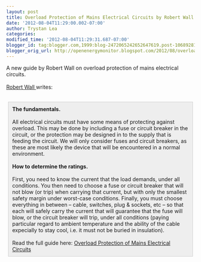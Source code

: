 ```yaml
---
layout: post
title: Overload Protection of Mains Electrical Circuits by Robert Wall
date: '2012-08-04T11:29:00.002-07:00'
author: Trystan Lea
categories: 
modified_time: '2012-08-04T11:29:31.687-07:00'
blogger_id: tag:blogger.com,1999:blog-2472065242652647619.post-1068928182102954927
blogger_orig_url: http://openenergymonitor.blogspot.com/2012/08/overload-protection-of-mains-electrical.html
---
```


A new guide by Robert Wall on&nbsp;overload protection of mains electrical circuits.<br /><br /><a href="http://openenergymonitor.org/emon/user/924">Robert Wall </a>writes:<br /><br /><div style="background-color: #eeeeee; border: 1px solid #ccc; margin: 5px; padding: 10px;"><b>The fundamentals.</b><br /><br />All electrical circuits must have some means of protecting against overload. This may be done by including a fuse or circuit breaker in the circuit, or the protection may be designed in to the supply that is feeding the circuit. We will only consider fuses and circuit breakers, as these are most likely the device that will be encountered in a normal environment.<br /><br /><b>How to determine the ratings.</b><br /><br />First, you need to know the current that the load demands, under all conditions. You then need to choose a fuse or circuit breaker that will not blow (or trip) when carrying that current, but with only the smallest safety margin under worst-case conditions. Finally, you must choose everything in between – cable, switches, plug &amp; sockets, etc – so that each will safely carry the current that will guarantee that the fuse will blow, or the circuit breaker will trip, under all conditions (paying particular regard to ambient temperature and the ability of the cable expecially to stay cool, i.e. it must not be buried in insulation).<br /><br />Read the full guide here:&nbsp;<a href="http://openenergymonitor.org/emon/buildingblocks/overload-protection-of-mains-electrical-circuits">Overload Protection of Mains Electrical Circuits</a></div>
